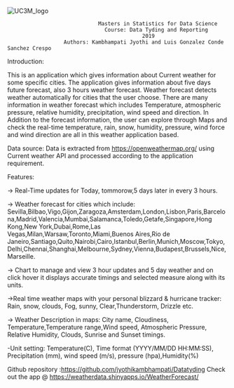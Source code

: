   ![UC3M_logo](https://www.uc3m.es/ss/Satellite?blobcol=urldata&blobkey=id&blobtable=MungoBlobs&blobwhere=1371552353583&ssbinary=true)
                                 
                                 Masters in Statistics for Data Science
                                   Course: Data Tyding and Reporting     
                                               2019
                      Authors: Kambhampati Jyothi and Luis Gonzalez Conde Sanchez Crespo
                      
                      
Introduction:

This is an application which gives information about Current weather for some specific cities. The application gives information about five days future forecast, also 3 hours weather forecast. Weather forecast detects weather automatically for cities that the user choose. There are many information in weather forecast which includes Temperature, atmospheric pressure, relative humidity, precipitation, wind speed and direction. In Addition to the forecast information, the user can explore through Maps and check the real-time temperature, rain, snow, humidity, pressure, wind force and wind direction are all in this weather application based. 

 Data source: Data is extracted from https://openweathermap.org/ using Current weather API and processed according to the application requirement.

Features:

-> Real-Time updates for Today, tommorow,5 days later in every 3 hours.

-> Weather forecast for cities which include: Sevilla,Bilbao,Vigo,Gijon,Zaragoza,Amsterdam,London,Lisbon,Paris,Barcelona,Madrid,Valencia,Mumbai,Salamanca,Toledo,Getafe,Singapore,Hong Kong,New York,Dubai,Rome,Las Vegas,Milan,Warsaw,Toronto,Miami,Buenos Aires,Rio de Janeiro,Santiago,Quito,Nairobi,Cairo,Istanbul,Berlin,Munich,Moscow,Tokyo,Delhi,Chennai,Shanghai,Melbourne,Sydney,Vienna,Budapest,Brussels,Nice,Marseille.

-> Chart to manage and view 3 hour updates and 5 day weather and on click hover it displays accurate timings and selected measure along with its units. 

->Real time weather maps with your personal blizzard & hurricane tracker: Rain, snow, clouds, Fog, sunny, Clear,Thunderstorm, Drizzle etc.

-> Weather Description in maps: City name, Cloudiness, Temperature,Temperature range,Wind speed, Atmospheric Pressure, Relative Humidity, Clouds, Sunrise and Sunset timings.

-Unit setting: Temperature(C), Time format (YYYY/MM/DD HH:MM:SS), Precipitation (mm), wind speed (m/s), pressure (hpa),Humidity(%) 

Github repository :https://github.com/jyothikambhampati/Datatyding
Check out the app @ https://weatherdata.shinyapps.io/WeatherForecast/
